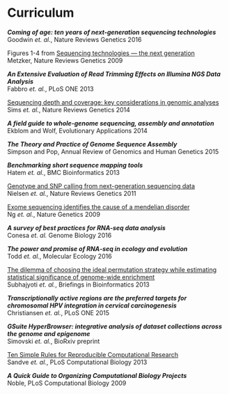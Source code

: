 Curriculum
============

**_Coming of age: ten years of next-generation sequencing technologies_**  
Goodwin _et. al._, Nature Reviews Genetics 2016

Figures 1-4 from
[Sequencing technologies — the next generation](https://wiki.uio.no/projects/clsi/images/a/a5/Sequencing_technologies_the_next_generation.pdf)  
Metzker, Nature Reviews Genetics 2009

**_An Extensive Evaluation of Read Trimming Effects on Illumina NGS Data Analysis_**  
Fabbro _et. al._, PLoS ONE 2013

[Sequencing depth and coverage: key considerations in genomic analyses](https://wiki.uio.no/projects/clsi/images/7/75/Sims2014.pdf)  
Sims _et. al._, Nature Reviews Genetics 2014

**_A field guide to whole‐genome sequencing, assembly and annotation_**  
Ekblom and Wolf, Evolutionary Applications 2014

**_The Theory and Practice of Genome Sequence Assembly_**  
Simpson and Pop, Annual Review of Genomics and Human Genetics 2015

**_Benchmarking short sequence mapping tools_**  
Hatem  _et. al._, BMC Bioinformatics 2013

[Genotype and SNP calling from next-generation sequencing data](https://wiki.uio.no/projects/clsi/images/3/33/Genotype_and_SNP_calling_from_next-generation_sequencing_data.pdf)  
Nielsen _et. al._, Nature Reviews Genetics 2011

[Exome sequencing identifies the cause of a mendelian disorder](https://wiki.uio.no/projects/clsi/images/7/79/Ng2010.pdf)  
Ng _et. al._, Nature Genetics 2009

**_A survey of best practices for RNA-seq data analysis_**  
Conesa _et. al._ Genome Biology 2016

**_The power and promise of RNA‐seq in ecology and evolution_**  
Todd _et. al._, Molecular Ecology 2016

[The dilemma of choosing the ideal permutation strategy while estimating statistical significance of genome-wide enrichment](https://wiki.uio.no/projects/clsi/images/9/92/The_dilemma_of_choosing_the_ideal_permutation_strategy_while_estimating_statistical_significance_of_genome-wide_enrichment.pdf)  
Subhajyoti _et. al._, Briefings in Bioinformatics 2013

**_Transcriptionally active regions are the preferred targets for chromosomal HPV integration in cervical carcinogenesis_**  
Christiansen _et. al._, PLoS ONE 2015

**_GSuite HyperBrowser: integrative analysis of dataset collections across the genome and epigenome_**  
Simovski _et. al._, BioRxiv preprint

[Ten Simple Rules for Reproducible Computational Research](https://wiki.uio.no/projects/clsi/images/e/ed/Sandve2013-2.pdf)  
Sandve _et. al._, PLoS Computational Biology 2013

**_A Quick Guide to Organizing Computational Biology Projects_**  
Noble, PLoS Computational Biology 2009


